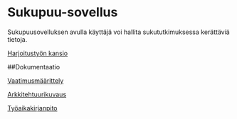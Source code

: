 # Sukupuu-sovellus

Sukupuusovelluksen avulla käyttäjä voi hallita sukututkimuksessa kerättäviä tietoja.

[Harjoitustyön kansio](https://github.com/mkkarl/ot-harjoitustyo/tree/master/Sukupuu)

##Dokumentaatio

[Vaatimusmäärittely](https://github.com/mkkarl/ot-harjoitustyo/blob/master/Sukupuusovellus/dokumentointi/vaatimusmaarittely.md)

[Arkkitehtuurikuvaus](https://github.com/mkkarl/ot-harjoitustyo/blob/master/Sukupuusovellus/dokumentointi/arkkitehtuuri.md)

[Työaikakirjanpito](https://github.com/mkkarl/ot-harjoitustyo/blob/master/Sukupuu/dokumentointi/tuntikirjanpito.md)
